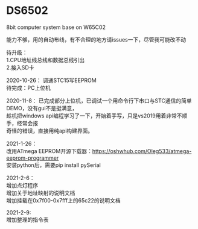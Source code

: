 # DS6502
8bit computer system base on W65C02</br>

能力不够，用的自动布线，有不合理的地方请issues一下，尽管我可能改不动</br>

待升级：</br>
1.CPU地址线总线和数据总线引出</br>
2.接入SD卡</br>

2020-10-26：
调通STC15写EEPROM</br>
待完成：PC上位机</br>

2020-11-8：
已完成部分上位机，已调试一个用命令行下串口与STC通信的简单DEMO，没有gui不是挺满意，</br>
趁机把windows api编程学习了一下，开始着手写，只是vs2019用着非常不顺手，经常会报</br>
奇怪的错误，直接用纯api构建界面。</br>

2021-1-26：</br>
改用ATmega EEPROM开源下载器：https://oshwhub.com/Oleg533/atmega-eeprom-programmer</br>
安装python后，需要pip install pySerial</br>

2021-2-6：</br>
增加点灯程序</br>
增加关于地址映射的说明文档</br>
增加挂载在0x7f00-0x7fff上的65c22的说明文档</br>

2021-2-9: </br>
增加整理的指令表 </br>

